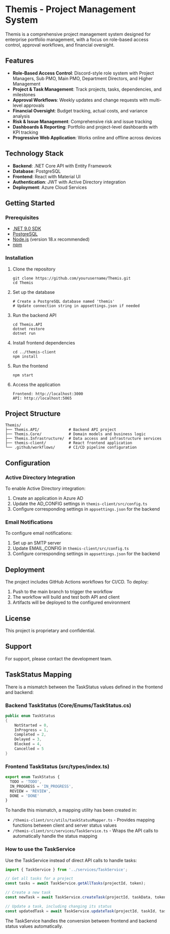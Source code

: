 # Themis - Project Management System

Themis is a comprehensive project management system designed for enterprise portfolio management, with a focus on role-based access control, approval workflows, and financial oversight.

## Features

- **Role-Based Access Control**: Discord-style role system with Project Managers, Sub PMO, Main PMO, Department Directors, and Higher Management
- **Project & Task Management**: Track projects, tasks, dependencies, and milestones
- **Approval Workflows**: Weekly updates and change requests with multi-level approvals
- **Financial Oversight**: Budget tracking, actual costs, and variance analysis
- **Risk & Issue Management**: Comprehensive risk and issue tracking
- **Dashboards & Reporting**: Portfolio and project-level dashboards with KPI tracking
- **Progressive Web Application**: Works online and offline across devices

## Technology Stack

- **Backend**: .NET Core API with Entity Framework
- **Database**: PostgreSQL
- **Frontend**: React with Material UI
- **Authentication**: JWT with Active Directory integration
- **Deployment**: Azure Cloud Services

## Getting Started

### Prerequisites

- [.NET 9.0 SDK](https://dotnet.microsoft.com/download)
- [PostgreSQL](https://www.postgresql.org/download/)
- [Node.js](https://nodejs.org/) (version 18.x recommended)
- [npm](https://www.npmjs.com/)

### Installation

1. Clone the repository
   ```
   git clone https://github.com/yourusername/Themis.git
   cd Themis
   ```

2. Set up the database
   ```
   # Create a PostgreSQL database named 'themis'
   # Update connection string in appsettings.json if needed
   ```

3. Run the backend API
   ```
   cd Themis.API
   dotnet restore
   dotnet run
   ```

4. Install frontend dependencies
   ```
   cd ../themis-client
   npm install
   ```

5. Run the frontend
   ```
   npm start
   ```

6. Access the application
   ```
   Frontend: http://localhost:3000
   API: http://localhost:5065
   ```

## Project Structure

```
Themis/
├── Themis.API/             # Backend API project
├── Themis.Core/            # Domain models and business logic
├── Themis.Infrastructure/  # Data access and infrastructure services
├── themis-client/          # React frontend application
└── .github/workflows/      # CI/CD pipeline configuration
```

## Configuration

### Active Directory Integration

To enable Active Directory integration:

1. Create an application in Azure AD
2. Update the AD_CONFIG settings in `themis-client/src/config.ts`
3. Configure corresponding settings in `appsettings.json` for the backend

### Email Notifications

To configure email notifications:

1. Set up an SMTP server
2. Update EMAIL_CONFIG in `themis-client/src/config.ts`
3. Configure corresponding settings in `appsettings.json` for the backend

## Deployment

The project includes GitHub Actions workflows for CI/CD. To deploy:

1. Push to the main branch to trigger the workflow
2. The workflow will build and test both API and client
3. Artifacts will be deployed to the configured environment

## License

This project is proprietary and confidential.

## Support

For support, please contact the development team.

## TaskStatus Mapping

There is a mismatch between the TaskStatus values defined in the frontend and backend:

### Backend TaskStatus (Core/Enums/TaskStatus.cs)
```csharp
public enum TaskStatus
{
    NotStarted = 0,
    InProgress = 1,
    Completed = 2,
    Delayed = 3,
    Blocked = 4,
    Cancelled = 5
}
```

### Frontend TaskStatus (src/types/index.ts)
```typescript
export enum TaskStatus {
  TODO = 'TODO',
  IN_PROGRESS = 'IN_PROGRESS',
  REVIEW = 'REVIEW',
  DONE = 'DONE'
}
```

To handle this mismatch, a mapping utility has been created in:
- `/themis-client/src/utils/taskStatusMapper.ts` - Provides mapping functions between client and server status values
- `/themis-client/src/services/TaskService.ts` - Wraps the API calls to automatically handle the status mapping

### How to use the TaskService

Use the TaskService instead of direct API calls to handle tasks:

```typescript
import { TaskService } from '../services/TaskService';

// Get all tasks for a project
const tasks = await TaskService.getAllTasks(projectId, token);

// Create a new task
const newTask = await TaskService.createTask(projectId, taskData, token);

// Update a task, including changing its status
const updatedTask = await TaskService.updateTask(projectId, taskId, taskData, token);
```

The TaskService handles the conversion between frontend and backend status values automatically. 